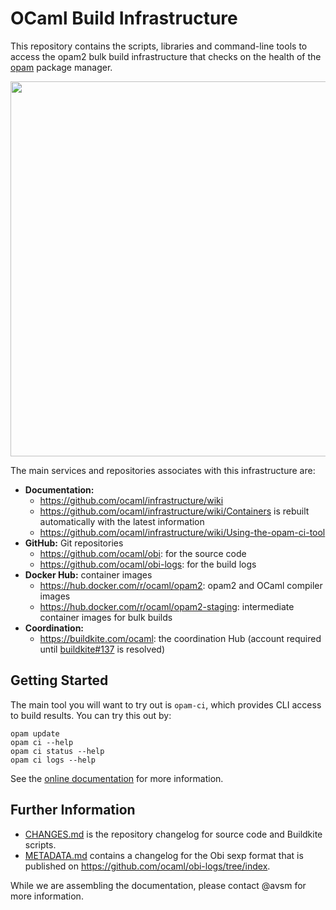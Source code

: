 # OCaml Build Infrastructure

This repository contains the scripts, libraries and command-line tools to
access the opam2 bulk build infrastructure that checks on the health of the
[opam](https://opam.ocaml.org) package manager.

<p align="center">
  <img width="600" src="https://cdn.rawgit.com/ocaml/obi/1a9ad12aa756771b0ea731f40995c7ca7b55c31f/opam-ci.svg">
</p>

The main services and repositories associates with this infrastructure are:

- **Documentation:**
  - <https://github.com/ocaml/infrastructure/wiki>
  - <https://github.com/ocaml/infrastructure/wiki/Containers> is rebuilt automatically with the latest information
  - <https://github.com/ocaml/infrastructure/wiki/Using-the-opam-ci-tool>
- **GitHub:** Git repositories
  - <https://github.com/ocaml/obi>: for the source code
  - <https://github.com/ocaml/obi-logs>: for the build logs
- **Docker Hub:** container images
  - <https://hub.docker.com/r/ocaml/opam2>: opam2 and OCaml compiler images
  - <https://hub.docker.com/r/ocaml/opam2-staging>: intermediate container images for bulk builds
- **Coordination:**
  - <https://buildkite.com/ocaml>: the coordination Hub (account required until [buildkite#137](https://github.com/buildkite/feedback/issues/137) is resolved)

## Getting Started

The main tool you will want to try out is `opam-ci`, which provides
CLI access to build results. You can try this out by:

    opam update
    opam ci --help
    opam ci status --help
    opam ci logs --help

See the [online documentation](https://github.com/ocaml/infrastructure/wiki/Using-the-opam-ci-tool) for more information.

## Further Information

- [CHANGES.md](CHANGES.md) is the repository changelog for source code and
  Buildkite scripts.
- [METADATA.md](METADATA.md) contains a changelog for the Obi sexp format
  that is published on <https://github.com/ocaml/obi-logs/tree/index>.

While we are assembling the documentation, please contact @avsm for more information.
